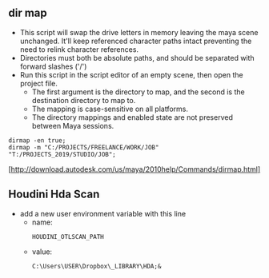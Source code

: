 ## dir map
- This script will swap the drive letters in memory leaving the maya scene unchanged. It'll keep referenced character paths intact      preventing the need to relink character references.
- Directories must both be absolute paths, and should be separated with forward slashes ('/')
- Run this script in the script editor of an empty scene, then open the project file.
  - The first argument is the directory to map, and the second is the destination directory to map to.
  - The mapping is case-sensitive on all platforms.
  - The directory mappings and enabled state are not preserved between Maya sessions.
```
dirmap -en true;
dirmap -m "C:/PROJECTS/FREELANCE/WORK/JOB" "T:/PROJECTS_2019/STUDIO/JOB";
```
[http://download.autodesk.com/us/maya/2010help/Commands/dirmap.html]
## Houdini Hda Scan
- add a new user environment variable with this line
  - name:
    ```
    HOUDINI_OTLSCAN_PATH
    ```
  - value:
    ```
    C:\Users\USER\Dropbox\_LIBRARY\HDA;&
    ```

